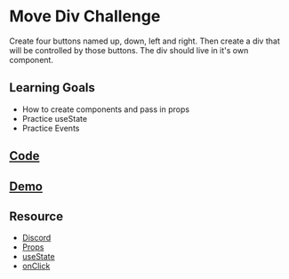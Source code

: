 # Move Div Challenge

Create four buttons named up, down, left and right.  Then create a div that will be controlled by those buttons.  The div should live in it's own component.

## Learning Goals

- How to create components and pass in props
- Practice useState
- Practice Events

## [Code](https://codesandbox.io/s/react-move-div-j2ypp9)

## [Demo](https://j2ypp9.csb.app/)

## Resource

- [Discord](https://discord.gg/Jwv7xaPRMS)
- [Props](https://reactjs.org/docs/components-and-props.html)
- [useState](https://reactjs.org/docs/hooks-state.html)
- [onClick](https://www.w3schools.com/react/react_events.asp)
